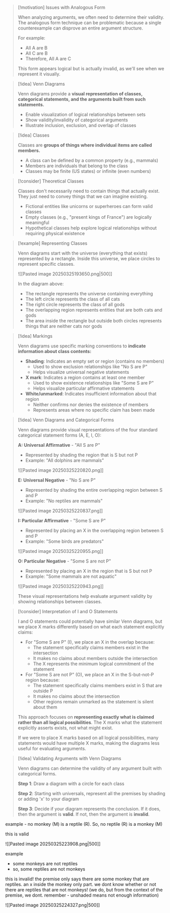 > [!motivation] Issues with Analogous Form
> 
> When analyzing arguments, we often need to determine their validity. The analogous form technique can be problematic because a single counterexample can disprove an entire argument structure.
> 
> For example:
> 
> - All A are B
> - All C are B
> - Therefore, All A are C
> 
> This form appears logical but is actually invalid, as we'll see when we represent it visually.

> [!idea] Venn Diagrams
> 
> Venn diagrams provide a **visual representation of classes, categorical statements, and the arguments built from such statements.**
> 
> - Enable visualization of logical relationships between sets
> - Show validity/invalidity of categorical arguments
> - Illustrate inclusion, exclusion, and overlap of classes

> [!idea] Classes
> 
> Classes are **groups of things where individual items are called members.**
> 
> - A class can be defined by a common property (e.g., mammals)
> - Members are individuals that belong to the class
> - Classes may be finite (US states) or infinite (even numbers)

> [!consider] Theoretical Classes
> 
> Classes don't necessarily need to contain things that actually exist. They just need to convey things that we can imagine existing.
> 
> - Fictional entities like unicorns or superheroes can form valid classes
> - Empty classes (e.g., "present kings of France") are logically meaningful
> - Hypothetical classes help explore logical relationships without requiring physical existence

> [!example] Representing Classes
> 
> Venn diagrams start with the universe (everything that exists) represented by a rectangle. Inside this universe, we place circles to represent specific classes.
> 
> ![[Pasted image 20250325193650.png|500]]
> 
> In the diagram above:
> 
> - The rectangle represents the universe containing everything
> - The left circle represents the class of all cats
> - The right circle represents the class of all gods
> - The overlapping region represents entities that are both cats and gods
> - The area inside the rectangle but outside both circles represents things that are neither cats nor gods

> [!idea] Markings
> 
> Venn diagrams use specific marking conventions to **indicate information about class contents:**
> 
> - **Shading**: Indicates an empty set or region (contains no members)
>     - Used to show exclusion relationships like "No S are P"
>     - Helps visualize universal negative statements
> - **X mark**: Indicates a region contains at least one member
>     - Used to show existence relationships like "Some S are P"
>     - Helps visualize particular affirmative statements
> - **White/unmarked**: Indicates insufficient information about that region
>     - Neither confirms nor denies the existence of members
>     - Represents areas where no specific claim has been made

> [!idea] Venn Diagrams and Categorical Forms
> 
> Venn diagrams provide visual representations of the four standard categorical statement forms (A, E, I, O):
> 
> **A: Universal Affirmative** - "All S are P"
> 
> - Represented by shading the region that is S but not P
> - Example: "All dolphins are mammals"
> 
> ![[Pasted image 20250325220820.png]]
> 
> **E: Universal Negative** - "No S are P"
> 
> - Represented by shading the entire overlapping region between S and P
> - Example: "No reptiles are mammals"
> 
> ![[Pasted image 20250325220837.png]]
> 
> **I: Particular Affirmative** - "Some S are P"
> 
> - Represented by placing an X in the overlapping region between S and P
> - Example: "Some birds are predators"
> 
> ![[Pasted image 20250325220955.png]]
> 
> **O: Particular Negative** - "Some S are not P"
> 
> - Represented by placing an X in the region that is S but not P
> - Example: "Some mammals are not aquatic"
> 
>![[Pasted image 20250325220943.png]]
> 
> These visual representations help evaluate argument validity by showing relationships between classes.

> [!consider] Interpretation of I and O Statements
> 
> I and O statements could potentially have similar Venn diagrams, but we place X marks differently based on what each statement explicitly claims:
> 
> - For "Some S are P" (I), we place an X in the overlap because:
>     - The statement specifically claims members exist in the intersection
>     - It makes no claims about members outside the intersection
>     - The X represents the minimum logical commitment of the statement
> - For "Some S are not P" (O), we place an X in the S-but-not-P region because:
>     - The statement specifically claims members exist in S that are outside P
>     - It makes no claims about the intersection
>     - Other regions remain unmarked as the statement is silent about them
> 
> This approach focuses on **representing exactly what is claimed rather than all logical possibilities**. The X marks what the statement explicitly asserts exists, not what might exist.
> 
> If we were to place X marks based on all logical possibilities, many statements would have multiple X marks, making the diagrams less useful for evaluating arguments.

> [!idea] Validating Arguments with Venn Diagrams
> 
> Venn diagrams can determine the validity of any argument built with categorical forms. 
> 
> **Step 1**: Draw a diagram with a circle for each class
> 
> **Step 2**: Starting with universals, represent all the premises by shading or adding 'x' to your diagram
> 
> **Step 3**: Decide if your diagram represents the conclusion. If it does, then the argument is **valid**. If not, then the argument is **invalid**.

example - no monkey (M) is a reptile (R).
So, no reptile (R) is a monkey (M)

this is valid

![[Pasted image 20250325223908.png|500]]

example

- some monkeys are not reptiles
- so, some reptiles are not monkeys

this is invalid! the premise only says there are some monkey that are reptiles. an x inside the monkey only part. we dont know whether or not there are reptiles that are not monkeys! (we do, but from the context of the premise, we dont. remember - unshaded means not enough information)

![[Pasted image 20250325224327.png|500]]
